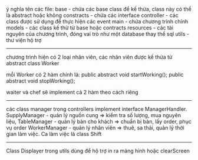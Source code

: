 ý nghĩa tên các file:
base - chứa các base class để kế thừa, class này có thể là abstract hoặc không
constracts - chứa các interface
controller - các class được sử dụng để thực hiện các event
main - chứa chương trình chính
models - các class kế thừ từ base hoặc contracts
resources - các tài nguyên của chương trình, đóng vai trò như một database thay thế sql
utils - thư viện hộ trợ

-----------------------------------------------------------------------------------------------------------

chương trình hiện có 2 loại nhân viên, các nhân viên được kế thừa từ abstract class Worker

mỗi Worker có 2 hàm chính là:
public abstract void startWorking();
public abstract void stopWorking();

waiter và chef sẽ implement cả 2 hàm theo cách riêng 

-----------------------------------------------------------------------------------------------------------

các class manager trong controllers implement interface ManagerHandler.
SupplyManager - quản lý nguồn cung => kiểm tra số lượng, mua nguyên liệu,
TableManager - quản lý bàn cho khách => chuẩn bị bàn, lấy order, phục vụ order
WorkerManager - quản lý nhân viên => thuê, sa thải, quản lý thời gian làm việc. Ca làm việc là class Shift

-----------------------------------------------------------------------------------------------------------

Class Displayer trong utils dùng để hộ trợ in ra màng hình hoặc clearScreen